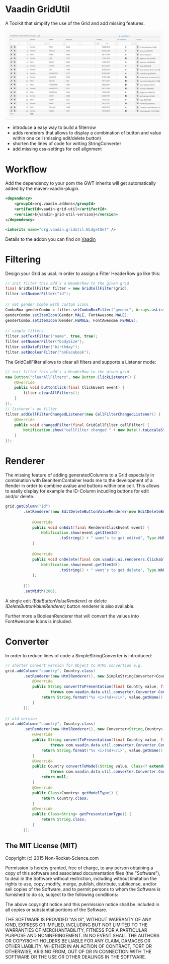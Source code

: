 Vaadin GridUtil
==============

A Toolkit that simplify the use of the Grid and add missing features. 

![screenshot](assets/screenshot.jpg)

- introduce a easy way to build a filterrow
- adds renderers that allows to display a combination of button and value within one cell (missing edit/delete button)
- shorten the lines of code for writing StringConverter
- add missing css-settings for cell alignment

Workflow
========

Add the dependency to your pom the GWT inherits will get automatically added by the maven-vaadin-plugin.

```xml
<dependency>
    <groupId>org.vaadin.addons</groupId>
    <artifactId>vaadin-grid-util</artifactId>
    <version>${vaadin-grid-util-version}</version>
</dependency>
```

```xml
<inherits name="org.vaadin.gridutil.WidgetSet" />
```

Details to the addon you can find on [Vaadin](https://vaadin.com/directory#!addon/gridutil)

Filtering
========
Design your Grid as usal. In order to assign a Filter HeaderRow go like this:

```java
// init filter this add's a HeaderRow to the given grid
final GridCellFilter filter = new GridCellFilter(grid);
filter.setNumberFilter("id");

// set gender Combo with custom icons
ComboBox genderCombo = filter.setComboBoxFilter("gender", Arrays.asList(Gender.MALE, Gender.FEMALE));
genderCombo.setItemIcon(Gender.MALE, FontAwesome.MALE);
genderCombo.setItemIcon(Gender.FEMALE, FontAwesome.FEMALE);

// simple filters
filter.setTextFilter("name", true, true);
filter.setNumberFilter("bodySize");
filter.setDateFilter("birthday");
filter.setBooleanFilter("onFacebook");
```

The GridCellFilter allows to clear all filters and supports a Listener mode:

```java
// init filter this add's a HeaderRow to the given grid
new Button("clearAllFilters", new Button.ClickListener() {
	@Override
	public void buttonClick(final ClickEvent event) {
		filter.clearAllFilters();
	}
});
// listener's on filter
filter.addCellFilterChangedListener(new CellFilterChangedListener() {
	@Override
	public void changedFilter(final GridCellFilter cellFilter) {
		Notification.show("cellFilter changed " + new Date().toLocaleString(), Type.TRAY_NOTIFICATION);
	}
});
```

Renderer
========
The missing feature of adding generatedColumns to a Grid especially in combination with BeanItemContainer leads me to the development of a Render in order to combine avalue and buttons within one cell.
This allows to easily display for example the ID-Column incudling buttons for edit and/or delete.

```java
grid.getColumn("id")
		.setRenderer(new EditDeleteButtonValueRenderer(new EditDeleteButtonClickListener() {

			@Override
			public void onEdit(final RendererClickEvent event) {
				Notification.show(event.getItemId()
						.toString() + " want's to get edited", Type.HUMANIZED_MESSAGE);
			}

			@Override
			public void onDelete(final com.vaadin.ui.renderers.ClickableRenderer.RendererClickEvent event) {
				Notification.show(event.getItemId()
						.toString() + " want's to get delete", Type.WARNING_MESSAGE);
			};

		}))
		.setWidth(200);
```

A single edit *(EditButtonValueRenderer)* or delete *(DeleteButtonValueRenderer)* button renderer is also available.

Further more a BooleanRenderer that will convert the values into FontAwesome Icons is included.

Converter
========

In order to reduce lines of code a SimpleStringConverter is introduced:

```java
// shorter Convert version for Object to HTML convertion e.g.
grid.addColumn("country", Country.class)
		.setRenderer(new HtmlRenderer(), new SimpleStringConverter<Country>(Country.class) {
			@Override
			public String convertToPresentation(final Country value, final Class<? extends String> targetType, final Locale locale)
					throws com.vaadin.data.util.converter.Converter.ConversionException {
				return String.format("%s <i>(%d)</i>", value.getName(), value.getPopulation());
			}
		});
		
// old version
grid.addColumn("country", Country.class)
		.setRenderer(new HtmlRenderer(), new Converter<String,Country>() {
			@Override
			public String convertToPresentation(final Country value, final Class<? extends String> targetType, final Locale locale)
					throws com.vaadin.data.util.converter.Converter.ConversionException {
				return String.format("%s <i>(%d)</i>", value.getName(), value.getPopulation());
			}
			@Override
			public Country convertToModel(String value, Class<? extends Country> targetType, Locale locale)
					throws com.vaadin.data.util.converter.Converter.ConversionException {
				return null;
			}
			@Override
			public Class<Country> getModelType() {
				return Country.class;
			}
			@Override
			public Class<String> getPresentationType() {
				return String.class;
			}
		});
```

The MIT License (MIT)
-------------------------

Copyright (c) 2015 Non-Rocket-Science.com

Permission is hereby granted, free of charge, to any person obtaining a copy
of this software and associated documentation files (the "Software"), to deal
in the Software without restriction, including without limitation the rights
to use, copy, modify, merge, publish, distribute, sublicense, and/or sell
copies of the Software, and to permit persons to whom the Software is
furnished to do so, subject to the following conditions:

The above copyright notice and this permission notice shall be included in all
copies or substantial portions of the Software.

THE SOFTWARE IS PROVIDED "AS IS", WITHOUT WARRANTY OF ANY KIND, EXPRESS OR
IMPLIED, INCLUDING BUT NOT LIMITED TO THE WARRANTIES OF MERCHANTABILITY,
FITNESS FOR A PARTICULAR PURPOSE AND NONINFRINGEMENT. IN NO EVENT SHALL THE
AUTHORS OR COPYRIGHT HOLDERS BE LIABLE FOR ANY CLAIM, DAMAGES OR OTHER
LIABILITY, WHETHER IN AN ACTION OF CONTRACT, TORT OR OTHERWISE, ARISING FROM,
OUT OF OR IN CONNECTION WITH THE SOFTWARE OR THE USE OR OTHER DEALINGS IN THE
SOFTWARE.

